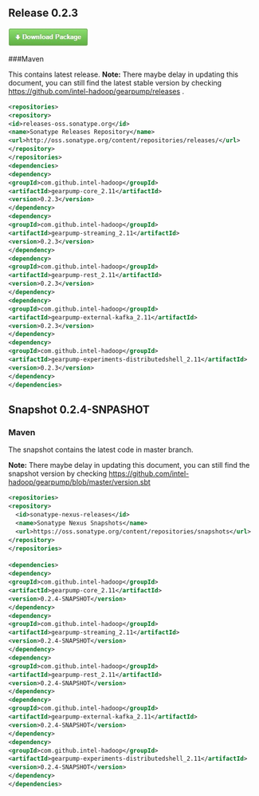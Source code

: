 ## Release 0.2.3

![](img/download.jpg)

###Maven

This contains latest release. 
**Note:** There maybe delay in updating this document, you can still find the latest stable version by checking https://github.com/intel-hadoop/gearpump/releases .

```xml
<repositories>
<repository>
<id>releases-oss.sonatype.org</id>
<name>Sonatype Releases Repository</name>
<url>http://oss.sonatype.org/content/repositories/releases/</url>
</repository>
</repositories>
<dependencies>
<dependency>
<groupId>com.github.intel-hadoop</groupId>
<artifactId>gearpump-core_2.11</artifactId>
<version>0.2.3</version>
</dependency>
<dependency>
<groupId>com.github.intel-hadoop</groupId>
<artifactId>gearpump-streaming_2.11</artifactId>
<version>0.2.3</version>
</dependency>
<dependency>
<groupId>com.github.intel-hadoop</groupId>
<artifactId>gearpump-rest_2.11</artifactId>
<version>0.2.3</version>
</dependency>
<dependency>
<groupId>com.github.intel-hadoop</groupId>
<artifactId>gearpump-external-kafka_2.11</artifactId>
<version>0.2.3</version>
</dependency>
<dependency>
<groupId>com.github.intel-hadoop</groupId>
<artifactId>gearpump-experiments-distributedshell_2.11</artifactId>
<version>0.2.3</version>
</dependency>
</dependencies>
```

## Snapshot 0.2.4-SNPASHOT

### Maven

The snapshot contains the latest code in master branch.

**Note:** There maybe delay in updating this document, you can still find the snapshot version by checking https://github.com/intel-hadoop/gearpump/blob/master/version.sbt

```xml
<repositories>
<repository>
  <id>sonatype-nexus-releases</id>
  <name>Sonatype Nexus Snapshots</name>
  <url>https://oss.sonatype.org/content/repositories/snapshots</url>
</repository>
</repositories>

<dependencies>
<dependency>
<groupId>com.github.intel-hadoop</groupId>
<artifactId>gearpump-core_2.11</artifactId>
<version>0.2.4-SNAPSHOT</version>
</dependency>
<dependency>
<groupId>com.github.intel-hadoop</groupId>
<artifactId>gearpump-streaming_2.11</artifactId>
<version>0.2.4-SNAPSHOT</version>
</dependency>
<dependency>
<groupId>com.github.intel-hadoop</groupId>
<artifactId>gearpump-rest_2.11</artifactId>
<version>0.2.4-SNAPSHOT</version>
</dependency>
<dependency>
<groupId>com.github.intel-hadoop</groupId>
<artifactId>gearpump-external-kafka_2.11</artifactId>
<version>0.2.4-SNAPSHOT</version>
</dependency>
<dependency>
<groupId>com.github.intel-hadoop</groupId>
<artifactId>gearpump-experiments-distributedshell_2.11</artifactId>
<version>0.2.4-SNAPSHOT</version>
</dependency>
</dependencies>
```
